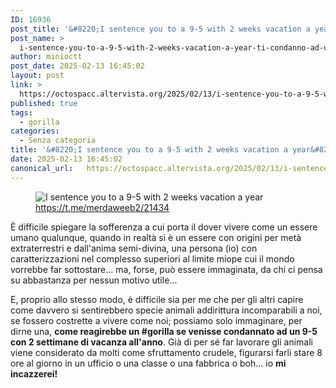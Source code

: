 ```yaml
---
ID: 16936
post_title: '&#8220;I sentence you to a 9-5 with 2 weeks vacation a year&#8221; — &#8220;Ti condanno ad un 9-5 con 2 settimane di vacanza all&#8217;anno&#8221;'
post_name: >
  i-sentence-you-to-a-9-5-with-2-weeks-vacation-a-year-ti-condanno-ad-un-9-5-con-2-settimane-di-vacanza-allanno
author: minioctt
post_date: 2025-02-13 16:45:02
layout: post
link: >
  https://octospacc.altervista.org/2025/02/13/i-sentence-you-to-a-9-5-with-2-weeks-vacation-a-year-ti-condanno-ad-un-9-5-con-2-settimane-di-vacanza-allanno/
published: true
tags:
  - gorilla
categories:
  - Senza categoria
title: '&#8220;I sentence you to a 9-5 with 2 weeks vacation a year&#8221; — &#8220;Ti condanno ad un 9-5 con 2 settimane di vacanza all&#8217;anno&#8221;'
date: 2025-02-13 16:45:02
canonical_url:   https://octospacc.altervista.org/2025/02/13/i-sentence-you-to-a-9-5-with-2-weeks-vacation-a-year-ti-condanno-ad-un-9-5-con-2-settimane-di-vacanza-allanno/
---
```

<!-- wp:image {"id":16937,"sizeSlug":"large","linkDestination":"none"} -->
<figure class="wp-block-image size-large"><img src="{{site.cdnurl}}/assets/uploads/2025/02/image-45-960x957.png" alt="I sentence you to a 9-5 with 2 weeks vacation a year" class="wp-image-16937"/><figcaption class="wp-element-caption"><a href="https://t.me/merdaweeb2/21434">https://t.me/merdaweeb2/21434</a></figcaption></figure>
<!-- /wp:image -->

<!-- wp:paragraph -->
<p>È difficile spiegare la sofferenza a cui porta il dover vivere come un essere umano qualunque, quando in realtà si è un essere con origini per metà extraterrestri e dall'anima semi-divina, una persona (io) con caratterizzazioni nel complesso superiori al limite miope cui il mondo vorrebbe far sottostare... ma, forse, può essere immaginata, da chi ci pensa su abbastanza per nessun motivo utile...</p>
<!-- /wp:paragraph -->

<!-- wp:paragraph -->
<p>E, proprio allo stesso modo, è difficile sia per me che per gli altri capire come davvero si sentirebbero specie animali addirittura incomparabili a noi, se fossero costrette a vivere come noi; possiamo solo immaginare, per dirne una, <strong>come reagirebbe un #gorilla se venisse condannato ad un 9-5 con 2 settimane di vacanza all'anno</strong>. Già di per sé far lavorare gli animali viene considerato da molti come sfruttamento crudele, figurarsi farli stare 8 ore al giorno in un ufficio o una classe o una fabbrica o boh... io <strong>mi incazzerei!</strong></p>
<!-- /wp:paragraph -->